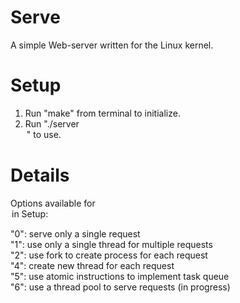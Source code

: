 Serve
=====

A simple Web-server written for the Linux kernel.

Setup
=====

1) Run "make" from terminal to initialize. 
2) Run "./server <port> <option>" to use.

Details
=====

Options available for <option> in Setup:

"0": serve only a single request <br>
"1": use only a single thread for multiple requests <br>
"2": use fork to create process for each request <br>
"4": create new thread for each request <br>
"5": use atomic instructions to implement task queue <br>
"6": use a thread pool to serve requests (in progress) <br>
